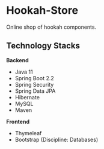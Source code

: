 # Hookah-Store
Online shop of hookah components.
## Technology Stacks
**Backend**
  - Java 11
  - Spring Boot 2.2
  - Spring Security
  - Spring Data JPA
  - Hibernate
  - MySQL
  - Maven

**Frontend**
  - Thymeleaf
  - Bootstrap
(Discipline: Databases)
